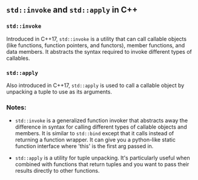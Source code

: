 ## `std::invoke` and `std::apply` in C++

### `std::invoke`

Introduced in C++17, `std::invoke` is a utility that can call callable objects (like functions, function pointers, and functors), member functions, and data members. It abstracts the syntax required to invoke different types of callables.

### `std::apply`

Also introduced in C++17, `std::apply` is used to call a callable object by unpacking a tuple to use as its arguments.

### Notes:

- `std::invoke` is a generalized function invoker that abstracts away the difference in syntax for calling different types of callable objects and members.  It is similar to `std::bind` except that it calls instead of returning a function wrapper.  It can give you a python-like static function interface where 'this' is the first arg passed in.
  
- `std::apply` is a utility for tuple unpacking. It's particularly useful when combined with functions that return tuples and you want to pass their results directly to other functions.

